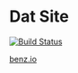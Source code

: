 # Dat Site
[![Build Status](https://travis-ci.org/megabytemb/benz.io.svg?branch=master)](https://travis-ci.org/megabytemb/benz.io)

[benz.io](https://benz.io)
